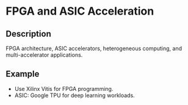 # FPGA and ASIC Acceleration

## Description
FPGA architecture, ASIC accelerators, heterogeneous computing, and multi-accelerator applications.

## Example
- Use Xilinx Vitis for FPGA programming.
- ASIC: Google TPU for deep learning workloads.
